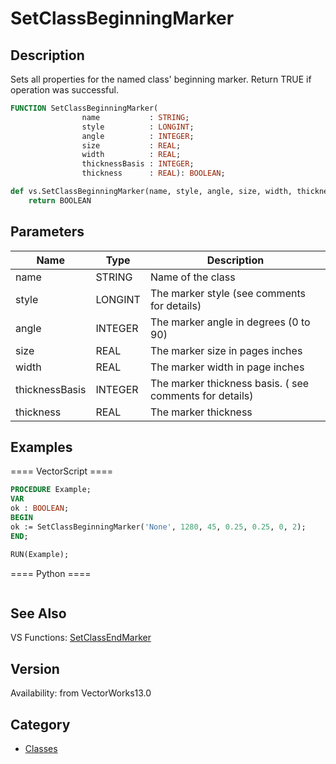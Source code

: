 # SetClassBeginningMarker

## Description
Sets all properties for the named class' beginning marker. Return TRUE if operation was successful.

```pascal
FUNCTION SetClassBeginningMarker(
				name           : STRING;
				style          : LONGINT;
				angle          : INTEGER;
				size           : REAL;
				width          : REAL;
				thicknessBasis : INTEGER;
				thickness      : REAL): BOOLEAN;
```

```python
def vs.SetClassBeginningMarker(name, style, angle, size, width, thicknessBasis, thickness):
    return BOOLEAN
```

## Parameters
|Name|Type|Description|
|---|---|---|
|name|STRING|Name of the class|
|style|LONGINT|The marker style (see comments for details)|
|angle|INTEGER|The marker angle in degrees (0 to 90)|
|size|REAL|The marker size in pages inches|
|width|REAL|The marker width in page inches|
|thicknessBasis|INTEGER|The marker thickness basis. ( see comments for details)|
|thickness|REAL|The marker thickness|

## Examples
==== VectorScript ====
```pascal
PROCEDURE Example;
VAR
ok : BOOLEAN;	
BEGIN
ok := SetClassBeginningMarker('None', 1280, 45, 0.25, 0.25, 0, 2);	
END;

RUN(Example);
```
==== Python ====
```python

```

## See Also
VS Functions:
[SetClassEndMarker](SetClassEndMarker.md)

## Version
Availability: from VectorWorks13.0

## Category
* [Classes](../Categories/Classes.md)
